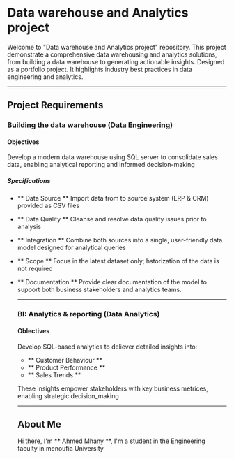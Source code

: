 # Data warehouse and Analytics project

Welcome to "Data warehouse and Analytics project" repository.
This project demonstrate a comprehensive data warehousing and analytics solutions, from building a data warehouse to generating actionable insights. Designed as a portfolio project. It highlights industry best practices in data engineering and analytics.

 ---

 ## Project Requirements

 ### Building the data warehouse (Data Engineering)

 #### Objectives 
 Develop a modern data warehouse using SQL server to consolidate sales data, enabling analytical reporting and informed decision-making

 ##### Specifications
- ** Data Source ** Import data from to source system (ERP & CRM) provided as CSV files
- ** Data Quality ** Cleanse and resolve data quality issues prior to analysis
- ** Integration ** Combine both sources into a single, user-friendly data model designed for analytical queries
- ** Scope ** Focus in the latest dataset only; hstorization of the data is not required
- ** Documentation ** Provide clear documentation of the model to support both business stakeholders and analytics teams.

  ---

  ### BI: Analytics & reporting (Data Analytics)

  #### Oblectives
  Develop SQL-based analytics to deliever detailed insights into:
  - ** Customer Behaviour **
  - ** Product Performance **
  - ** Sales Trends **

  These insights empower stakeholders with key business metrices, enabling strategic decision_making

  ---

  ## About Me
  Hi there, I'm ** Ahmed Mhany **, I'm a student in the Engineering faculty in menoufia University 






  
  

